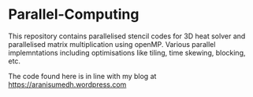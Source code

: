 # Parallel-Computing

This repository contains parallelised stencil codes for 3D heat solver and parallelised matrix multiplication using openMP. Various parallel implemntations including optimisations like tiling, time skewing, blocking, etc.

The code found here is in line with my blog at https://aranisumedh.wordpress.com
